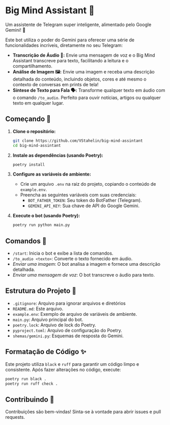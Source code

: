 # Big Mind Assistant 🤖

Um assistente de Telegram super inteligente, alimentado pelo Google Gemini! 🚀

Este bot utiliza o poder do Gemini para oferecer uma série de funcionalidades incríveis, diretamente no seu Telegram:

* **Transcrição de Áudio 🎤:** Envie uma mensagem de voz e o Big Mind Assistant transcreve para texto, facilitando a leitura e o compartilhamento.
* **Análise de Imagem 🖼️:** Envie uma imagem e receba uma descrição detalhada do conteúdo, incluindo objetos, cores e até mesmo o contexto de conversas em prints de tela!
* **Síntese de Texto para Fala 🗣️:** Transforme qualquer texto em áudio com o comando `/to_audio`. Perfeito para ouvir notícias, artigos ou qualquer texto em qualquer lugar.


## Começando 🚀

1. **Clone o repositório:**

   ```bash
   git clone https://github.com/VStahelin/big-mind-assintant
   cd big-mind-assintant
   ```

2. **Instale as dependências (usando Poetry):**

   ```bash
   poetry install
   ```

3. **Configure as variáveis de ambiente:**

   * Crie um arquivo `.env` na raiz do projeto, copiando o conteúdo de `example.env`.
   * Preencha as seguintes variáveis com suas credenciais:
      * `BOT_FATHER_TOKEN`:  Seu token do BotFather (Telegram).
      * `GEMINI_API_KEY`: Sua chave de API do Google Gemini.

4. **Execute o bot (usando Poetry):**

   ```bash
   poetry run python main.py
   ```

## Comandos 🤖

* `/start`: Inicia o bot e exibe a lista de comandos.
* `/to_audio <texto>`: Converte o texto fornecido em áudio.
* *Enviar uma imagem*: O bot analisa a imagem e fornece uma descrição detalhada.
* *Enviar uma mensagem de voz*: O bot transcreve o áudio para texto.


## Estrutura do Projeto 📂

* `.gitignore`: Arquivo para ignorar arquivos e diretórios
* `README.md`: Este arquivo.
* `example.env`: Exemplo de arquivo de variáveis de ambiente.
* `main.py`: Arquivo principal do bot.
* `poetry.lock`: Arquivo de lock do Poetry.
* `pyproject.toml`: Arquivo de configuração do Poetry.
* `shemas/gemini.py`: Esquemas de resposta do Gemini.


## Formatação de Código ✨

Este projeto utiliza `black` e `ruff` para garantir um código limpo e consistente.  Após fazer alterações no código, execute:

```bash
poetry run black .
poetry run ruff check .
```


## Contribuindo 🤝

Contribuições são bem-vindas! Sinta-se à vontade para abrir issues e pull requests.
